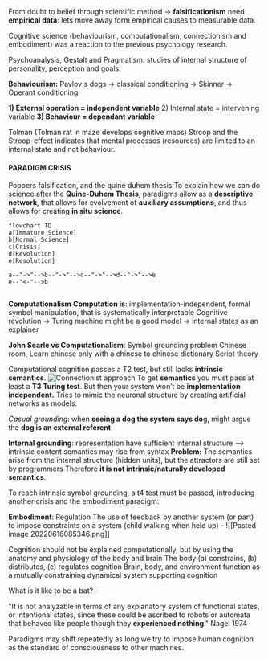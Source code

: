 From doubt to belief through scientific method -> **falsificationism** need **empirical data**: lets move away form empirical causes to measurable data.


Cognitive science (behaviourism, computationalism, connectionism and embodiment) was a reaction to the previous psychology research.

Psychoanalysis, Gestalt and Pragmatism: studies of internal structure of personality, perception and goals.

**Behaviourism:**
Pavlov's dogs -> classical conditioning -> Skinner -> Operant conditioning

**1) External operation = independent variable** 
2) Internal state = intervening variable 
**3) Behaviour = dependant variable**

Tolman (Tolman rat in maze develops cognitive maps)
Stroop and the Stroop-effect indicates that mental processes (resources) are limited to an internal state and not behaviour. 


#### PARADIGM CRISIS
Poppers falsification, and the quine duhem thesis
To explain how we can do science after the **Quine-Duhem Thesis**, paradigms allow as a **descriptive network**, that allows for evolvement of **auxiliary assumptions**, and thus allows for creating **in situ science**.
```mermaid
flowchart TD
a[Immature Science]
b[Normal Science]
c[Crisis]
d[Revolution]
e[Resolution]

a--"->"-->b--"->"-->c--"->"-->d--"->"-->e
e--"<-"-->b


```

**Computationalism**
**Computation is**: implementation-independent, formal symbol manipulation, that is systematically interpretable
Cognitive revolution -> Turing machine might be a good model -> internal states as an explainer

**John Searle vs Computationalism**: Symbol grounding problem
Chinese room,
Learn chinese only with a chinese to chinese dictionary
Script theory

Computational cognition passes a T2 test, but still lacks  **intrinsic semantics**.
![Connectionist approach](https://upload.wikimedia.org/wikipedia/commons/thumb/e/e4/Artificial_neural_network.svg/1200px-Artificial_neural_network.svg.png)
To get **semantics** you must pass at least a **T3 Turing test**. But then your system won’t be **implementation independent.**
Tries to mimic the neuronal structure by creating artificial networks as models.

*Casual grounding*: when **seeing a dog the system says do**g, might argue the **dog is an external referent**

**Internal grounding**: 
representation have sufficient internal structure --> intrinsic content
semantics may rise from syntax
**Problem:**
The semantics arise from the internal structure (hidden units), but the attractors are still set by programmers
Therefore **it is not intrinsic/naturally developed semantics**.

To reach intrinsic symbol grounding, a t4 test must be passed, introducing another crisis and the embodiment paradigm:

**Embodiment**:
Regulation The use of feedback by another system (or part) to impose constraints on a system
(child walking when held up) - ![[Pasted image 20220616085346.png]]


Cognition should not be explained computationally, but by using the anatomy and physiology of the body and brain 
The body
(a) constrains,
(b) distributes, 
(c) regulates cognition
Brain, body, and environment function as a mutually constraining dynamical system supporting cognition

What is it like to be a bat? -

"It is not analyzable in terms of any explanatory system of functional states, or intentional states, since these could be ascribed to robots or automata that behaved like people though they **experienced nothing**." Nagel 1974


Paradigms may shift repeatedly as long we try to impose human cognition as the standard of consciousness to other machines.



